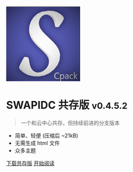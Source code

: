 <!-- _coverpage.md -->

![logo](_media/logo.png)

# SWAPIDC 共存版 <small>v0.4.5.2</small>

> 一个和云中心共存，但持续前进的分支版本 

- 简单、轻便 (压缩后 ~21kB)
- 无需生成 html 文件
- 众多主题

[下载共存版](https://blog.ccdalao.cn/archives/192/)
[开始阅读](#docsify)
